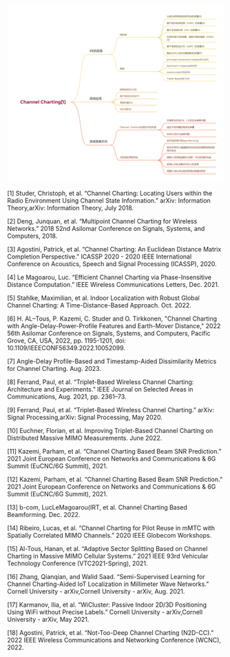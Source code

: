 ![](image/Channel_Charting.png)

[1] Studer, Christoph, et al. “Channel Charting: Locating Users within the Radio Environment Using Channel State Information.” arXiv: Information Theory,arXiv: Information Theory, July 2018.

[2] Deng, Junquan, et al. “Multipoint Channel Charting for Wireless Networks.” 2018 52nd Asilomar Conference on Signals, Systems, and Computers, 2018.

[3] Agostini, Patrick, et al. “Channel Charting: An Euclidean Distance Matrix Completion Perspective.” ICASSP 2020 - 2020 IEEE International Conference on Acoustics, Speech and Signal Processing (ICASSP), 2020.

[4] Le Magoarou, Luc. “Efficient Channel Charting via Phase-Insensitive Distance Computation.” IEEE Wireless Communications Letters, Dec. 2021.

[5] Stahlke, Maximilian, et al. Indoor Localization with Robust Global Channel Charting: A Time-Distance-Based Approach. Oct. 2022.

[6] H. AL–Tous, P. Kazemi, C. Studer and O. Tirkkonen, "Channel Charting with Angle-Delay-Power-Profile Features and Earth-Mover Distance," 2022 56th Asilomar Conference on Signals, Systems, and Computers, Pacific Grove, CA, USA, 2022, pp. 1195-1201, doi: 10.1109/IEEECONF56349.2022.10052099.

[7] Angle-Delay Profile-Based and Timestamp-Aided Dissimilarity Metrics for Channel Charting. Aug. 2023.

[8] Ferrand, Paul, et al. “Triplet-Based Wireless Channel Charting: Architecture and Experiments.” IEEE Journal on Selected Areas in Communications, Aug. 2021, pp. 2361–73.

[9] Ferrand, Paul, et al. “Triplet-Based Wireless Channel Charting.” arXiv: Signal Processing,arXiv: Signal Processing, May 2020.

[10] Euchner, Florian, et al. Improving Triplet-Based Channel Charting on Distributed Massive MIMO Measurements. June 2022.

[11] Kazemi, Parham, et al. “Channel Charting Based Beam SNR Prediction.” 2021 Joint European Conference on Networks and Communications &amp; 6G Summit (EuCNC/6G Summit), 2021.

[12] Kazemi, Parham, et al. “Channel Charting Based Beam SNR Prediction.” 2021 Joint European Conference on Networks and Communications &amp; 6G Summit (EuCNC/6G Summit), 2021.

[13] b-com, LucLeMagoarou(IRT, et al. Channel Charting Based Beamforming. Dec. 2022.

[14] Ribeiro, Lucas, et al. “Channel Charting for Pilot Reuse in mMTC with Spatially Correlated MIMO Channels.” 2020 IEEE Globecom Workshops.

[15] Al-Tous, Hanan, et al. “Adaptive Sector Splitting Based on Channel Charting in Massive MIMO Cellular Systems.” 2021 IEEE 93rd Vehicular Technology Conference (VTC2021-Spring), 2021.

[16] Zhang, Qianqian, and Walid Saad. “Semi-Supervised Learning for Channel Charting-Aided IoT Localization in Millimeter Wave Networks.” Cornell University - arXiv,Cornell University - arXiv, Aug. 2021.

[17] Karmanov, Ilia, et al. “WiCluster: Passive Indoor 2D/3D Positioning Using WiFi without Precise Labels.” Cornell University - arXiv,Cornell University - arXiv, May 2021.

[18] Agostini, Patrick, et al. “Not-Too-Deep Channel Charting (N2D-CC).” 2022 IEEE Wireless Communications and Networking Conference (WCNC), 2022.
